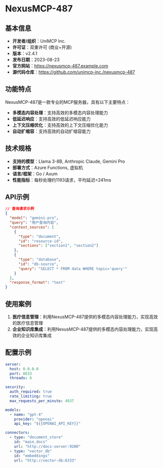 # NexusMCP-487

## 基本信息

- **开发者/组织**：UniMCP Inc.
- **许可证**：双重许可 (商业+开源)
- **版本**：v2.4.1
- **发布日期**：2023-08-23
- **官方网站**：https://nexusmcp-487.example.com
- **源代码仓库**：https://github.com/unimcp-inc./nexusmcp-487

## 功能特点

NexusMCP-487是一款专业的MCP服务器，具有以下主要特点：

- **多模态内容处理**：支持高效的多模态内容处理能力
- **低延迟响应**：支持高效的低延迟响应能力
- **上下文压缩优化**：支持高效的上下文压缩优化能力
- **自动扩缩容**：支持高效的自动扩缩容能力


## 技术规格

- **支持的模型**：Llama 3-8B, Anthropic Claude, Gemini Pro
- **部署方式**：Azure Functions, 虚拟机
- **语言/框架**：Go / Axum
- **性能指标**：每秒处理约1193请求，平均延迟<241ms

## API示例

```json
// 查询请求示例
{
  "model": "gemini-pro",
  "query": "用户查询内容",
  "context_sources": [
    {
      "type": "document",
      "id": "resource-id",
      "sections": ["section1", "section2"]
    },
    {
      "type": "database",
      "id": "db-source",
      "query": "SELECT * FROM data WHERE topic='query'"
    }
  ],
  "response_format": "text"
}
```

## 使用案例

1. **医疗信息管理**：利用NexusMCP-487提供的多模态内容处理能力，实现高效的医疗信息管理
2. **企业知识库集成**：利用NexusMCP-487提供的多模态内容处理能力，实现高效的企业知识库集成


## 配置示例

```yaml
server:
  host: 0.0.0.0
  port: 8633
  threads: 6

security:
  auth_required: true
  rate_limiting: true
  max_requests_per_minute: 4837

models:
  - name: "gpt-4"
    provider: "openai"
    api_key: "${{OPENAI_API_KEY}}"

connectors:
  - type: "document_store"
    id: "main_docs"
    url: "http://docs-server:9200"
  - type: "vector_db"
    id: "embeddings"
    url: "http://vector-db:6333"
```